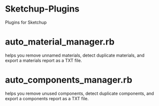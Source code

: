 # Sketchup-Plugins
Plugins for Sketchup



# auto_material_manager.rb
helps you remove unnamed materials, detect duplicate materials, and export a materials report as a TXT file.


# auto_components_manager.rb
helps you remove unused components, detect duplicate components, and export a components report as a TXT file.
